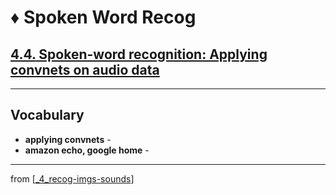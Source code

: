 # ♦️ Spoken Word Recog

## [**4.4.** Spoken-word recognition: Applying convnets on audio data](https://livebook.manning.com/book/deep-learning-with-javascript/chapter-4/193)

---

## **Vocabulary**

- **applying convnets** -
- **amazon echo, google home** -

---
from [[_4_recog-imgs-sounds]]

[//begin]: # "Autogenerated link references for markdown compatibility"
[_4_recog-imgs-sounds]: ../_4_recog-imgs-sounds.md "♦️ RECOG IMG MP3"
[//end]: # "Autogenerated link references"